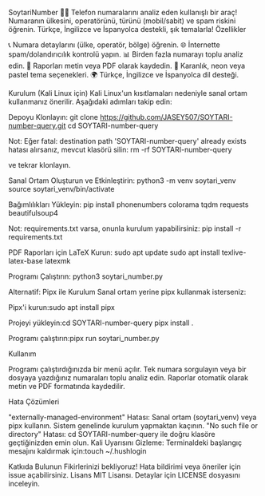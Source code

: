 SoytariNumber 🕵️‍♂️
Telefon numaralarını analiz eden kullanışlı bir araç! Numaranın ülkesini, operatörünü, türünü (mobil/sabit) ve spam riskini öğrenin. Türkçe, İngilizce ve İspanyolca destekli, şık temalarla!
Özellikler

📞 Numara detaylarını (ülke, operatör, bölge) öğrenin.
🌐 İnternette spam/dolandırıcılık kontrolü yapın.
📊 Birden fazla numarayı toplu analiz edin.
📄 Raporları metin veya PDF olarak kaydedin.
🎨 Karanlık, neon veya pastel tema seçenekleri.
🌍 Türkçe, İngilizce ve İspanyolca dil desteği.

Kurulum (Kali Linux için)
Kali Linux'un kısıtlamaları nedeniyle sanal ortam kullanmanız önerilir. Aşağıdaki adımları takip edin:

Depoyu Klonlayın:
git clone https://github.com/JASEY507/SOYTARI-number-query.git
cd SOYTARI-number-query

Not: Eğer fatal: destination path 'SOYTARI-number-query' already exists hatası alırsanız, mevcut klasörü silin:
rm -rf SOYTARI-number-query

ve tekrar klonlayın.

Sanal Ortam Oluşturun ve Etkinleştirin:
python3 -m venv soytari_venv
source soytari_venv/bin/activate


Bağımlılıkları Yükleyin:
pip install phonenumbers colorama tqdm requests beautifulsoup4

Not: requirements.txt varsa, onunla kurulum yapabilirsiniz:
pip install -r requirements.txt


PDF Raporları için LaTeX Kurun:
sudo apt update
sudo apt install texlive-latex-base latexmk


Programı Çalıştırın:
python3 soytari_number.py



Alternatif: Pipx ile Kurulum
Sanal ortam yerine pipx kullanmak isterseniz:

Pipx'i kurun:sudo apt install pipx


Projeyi yükleyin:cd SOYTARI-number-query
pipx install .


Programı çalıştırın:pipx run soytari_number.py



Kullanım

Programı çalıştırdığınızda bir menü açılır.
Tek numara sorgulayın veya bir dosyaya yazdığınız numaraları toplu analiz edin.
Raporlar otomatik olarak metin ve PDF formatında kaydedilir.

Hata Çözümleri

"externally-managed-environment" Hatası: Sanal ortam (soytari_venv) veya pipx kullanın. Sistem genelinde kurulum yapmaktan kaçının.
"No such file or directory" Hatası: cd SOYTARI-number-query ile doğru klasöre geçtiğinizden emin olun.
Kali Uyarısını Gizleme: Terminaldeki başlangıç mesajını kaldırmak için:touch ~/.hushlogin



Katkıda Bulunun
Fikirlerinizi bekliyoruz! Hata bildirimi veya öneriler için issue açabilirsiniz.
Lisans
MIT Lisansı. Detaylar için LICENSE dosyasını inceleyin.
